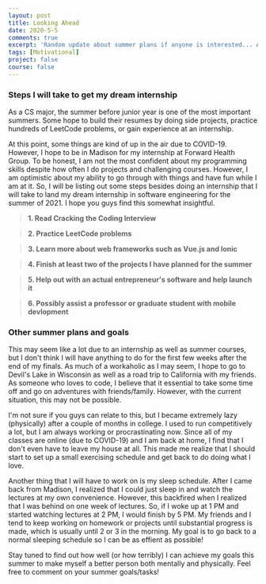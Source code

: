 ```yaml
---
layout: post
title: Looking Ahead
date: 2020-5-5
comments: true
excerpt: 'Random update about summer plans if anyone is interested... As a CS major, the summer before junior year is one of the most critical summers. Some hope to build their resumes by doing side projects, practice hundreds of LeetCode problems, or gain experience at an internship.'
tags: [Motivational]
project: false
course: false
---
```


<h3>Steps I will take to get my dream internship</h3>
As a CS major, the summer before junior year is one of the most important summers. Some hope to build their resumes by doing side projects, practice hundreds of LeetCode problems, or gain experience at an internship.

At this point, some things are kind of up in the air due to COVID-19. However, I hope to be in Madison for my internship at Forward Health Group. To be honest, I am not the most confident about my programming skills despite how often I do projects and challenging courses. However, I am optimistic about my ability to go through with things and have fun while I am at it. So, I will be listing out some steps besides doing an internship that I will take to land my dream internship in software engineering for the summer of 2021. I hope you guys find this somewhat insightful.

> **1. Read Cracking the Coding Interview**

> **2. Practice LeetCode problems**

> **3. Learn more about web frameworks such as Vue.js and Ionic**

> **4. Finish at least two of the projects I have planned for the summer**

> **5. Help out with an actual entrepreneur's software and help launch it**

> **6. Possibly assist a professor or graduate student with mobile devlopment**

<h3>Other summer plans and goals</h3>
This may seem like a lot due to an internship as well as summer courses, but I don't think I will have anything to do for the first few weeks after the end of my finals. As much of a workaholic as I may seem, I hope to go to Devil's Lake in Wisconsin as well as a road trip to California with my friends. As someone who loves to code, I believe that it essential to take some time off and go on adventures with friends/family. However, with the current situation, this may not be possible.

I'm not sure if you guys can relate to this, but I became extremely lazy (physically) after a couple of months in college. I used to run competitively a lot, but I am always working or procrastinating now. Since all of my classes are online (due to COVID-19) and I am back at home, I find that I don't even have to leave my house at all. This made me realize that I should start to set up a small exercising schedule and get back to do doing what I love. 

Another thing that I will have to work on is my sleep schedule. After I came back from Madison, I realized that I could just sleep in and watch the lectures at my own convenience. However, this backfired when I realized that I was behind on one week of lectures. So, if I woke up at 1 PM and started watching lectures at 2 PM, I would finish by 5 PM. My friends and I tend to keep working on homework or projects until substantial progress is made, which is usually until 2 or 3 in the morning. My goal is to go back to a normal sleeping schedule so I can be as effient as possible! 

Stay tuned to find out how well (or how terribly) I can achieve my goals this summer to make myself a better person both mentally and physically. Feel free to comment on your summer goals/tasks!
